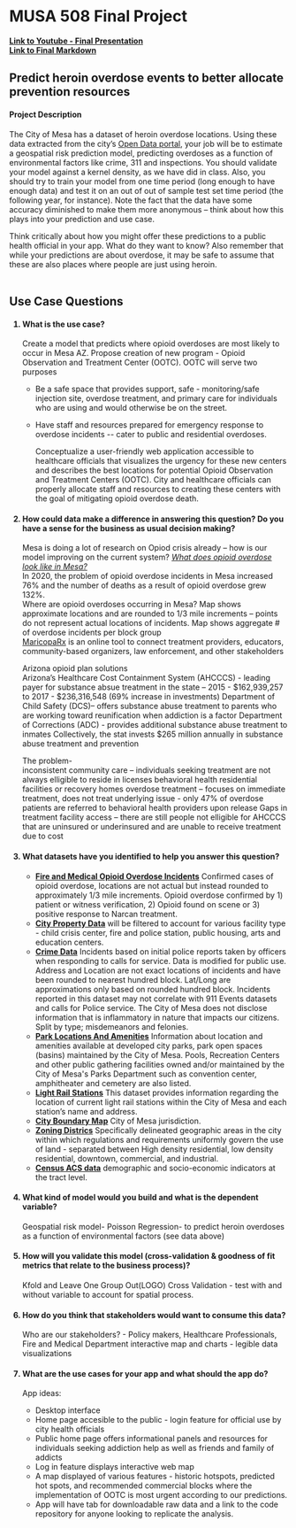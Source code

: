 # MUSA 508 Final Project 

**[Link to Youtube - Final Presentation](https://www.youtube.com/watch?v=dKI847qx-gI)**  
**[Link to Final Markdown](https://oliviascalora.github.io/Mesa-Opioid-Prediction/)**

## Predict heroin overdose events to better allocate prevention resources 
#### Project Description  
The City of Mesa has a dataset of heroin overdose locations. Using these data extracted from the city’s [Open Data portal](https://data.mesaaz.gov/Fire-and-Medical/Fire-and-Medical-Opioid-Overdose-Incidents/qufy-tzv6), your job will be to estimate a geospatial risk prediction model, predicting overdoses as a function of environmental factors like crime, 311 and inspections. You should validate your model against a kernel density, as we have did in class. Also, you should try to train your model from one time period (long enough to have enough data) and test it on an out of out of sample test set time period (the following year, for instance). Note the fact that the data have some accuracy diminished to make them more anonymous – think about how this plays into your prediction and use case. 

Think critically about how you might offer these predictions to a public health official in your app. What do they want to know? Also remember that while your predictions are about overdose, it may be safe to assume that these are also places where people are just using heroin. 
<br></br>
## Use Case Questions 

<ol>
    
#### <li> What is the use case?  </li>
    
   Create a model that predicts where opioid overdoses are most likely to occur in Mesa AZ. 
Propose creation of new program - Opioid Observation and Treatment Center (OOTC). 
OOTC will serve two purposes  
    
* Be a safe space that provides support, safe - monitoring/safe injection site, overdose treatment, and primary care for individuals who are using and would otherwise be on the street.   
* Have staff and resources prepared for emergency response to overdose incidents -- cater to public and residential overdoses.   
    
  Conceptualize a user-friendly web application accessible to healthcare officials that visualizes the urgency for these new centers and describes the best locations for potential Opioid Observation and Treatment Centers (OOTC). City and healthcare officials can properly allocate staff and resources to creating these centers with the goal of mitigating opioid overdose death. 
    
#### <li> How could data make a difference in answering this question? Do you have a sense for the business as usual decision making? </li>

Mesa is doing a lot of research on Opiod crisis already – how is our model improving on the current system? [*What does opioid overdose look like in Mesa?*](https://data.mesaaz.gov/stories/s/Opioid-Overdose-A-Public-Health-Emergency/ma3e-anqw/)   
In 2020, the problem of opioid overdose incidents in Mesa increased 76% and the number of deaths as a result of opioid overdose grew 132%.   
Where are opioid overdoses occurring in Mesa? Map shows approximate locations and are rounded to 1/3 mile increments – points do not represent actual locations of incidents. Map shows aggregate # of overdose incidents per block group  
[MaricopaRx](https://www.maricoparx.org/) is an online tool to connect treatment providers, educators, community-based organizers, law enforcement, and other stakeholders   
    
Arizona opioid plan solutions  
Arizona’s Healthcare Cost Containment System (AHCCCS) - leading payer for substance absue treatment in the state – 2015 - $162,939,257 to 2017 - $236,316,548 (69% increase in investments) 
Department of Child Safety (DCS)– offers substance abuse treatment to parents who are working toward reunification when addiction is a factor 
Department of Corrections (ADC) - provides additional substance abuse treatment to inmates 
Collectively, the stat invests $265 million annually in substance abuse treatment and prevention 
    
The problem-  
inconsistent community care – individuals seeking treatment are not always elligible to reside in licenses behavioral health residential facilities or recovery homes 
overdose treatment – focuses on immediate treatment, does not treat underlying issue -  only 47% of overdose patients are referred to behavioral health providers upon release 
Gaps in treatment facility access – there are still people not elligible for AHCCCS that are uninsured or underinsured and are unable to receive treatment due to cost 
    
#### <li>What datasets have you identified to help you answer this question? </li>

* [**Fire and Medical Opioid Overdose Incidents**](https://data.mesaaz.gov/Fire-and-Medical/Fire-and-Medical-Opioid-Overdose-Incidents/qufy-tzv6) Confirmed cases of opioid overdose, locations are not actual but instead rounded to approximately 1/3 mile increments. Opioid overdose confirmed by 1) patient or witness verification, 2) Opioid found on scene or 3) positive response to Narcan treatment.
* [**City Property Data**](https://data.mesaaz.gov/Zoning-Property/City-Owned-Property/xms2-ya86) will be filtered to account for various facility type - child crisis center, fire and police station, public housing, arts and education centers.
* [**Crime Data**](https://data.mesaaz.gov/Police/Police-Incidents/39rt-2rfj) Incidents based on initial police reports taken by officers when responding to calls for service. Data is modified for public use. Address and Location are not exact locations of incidents and have been rounded to nearest hundred block. Lat/Long are approximations only based on rounded hundred block. Incidents reported in this dataset may not correlate with 911 Events datasets and calls for Police service. The City of Mesa does not disclose information that is inflammatory in nature that impacts our citizens. Split by type; misdemeanors and felonies.
* [**Park Locations And Amenities**](https://data.mesaaz.gov/Parks-Recreation-and-Community-Facilities/Parks-Locations-And-Amenities/djym-pkpp) Information about location and amenities available at developed city parks, park open spaces (basins) maintained by the City of Mesa. Pools, Recreation Centers and other public gathering facilities owned and/or maintained by the City of Mesa's Parks Department such as convention center, amphitheater and cemetery are also listed.
* [**Light Rail Stations**](https://opengis.mesaaz.gov/datasets/7c6b201d9e38451185032fec51acfaa4_0/explore) This dataset provides information regarding the location of current light rail stations within the City of Mesa and each station’s name and address.
* [**City Boundary Map**](https://data.mesaaz.gov/Zoning-Property/City-Boundary-Map/wf8n-kwgk) City of Mesa jurisdiction.
* [**Zoning Districs**](https://data.mesaaz.gov/Zoning-Property/Zoning-Districts/qscf-6ebm) Specifically delineated geographic areas in the city within which regulations and requirements uniformly govern the use of land - separated between High density residential, low density residential, downtown, commercial, and industrial.
* [**Census ACS data**](https://www.census.gov/programs-surveys/acs) demographic and socio-economic indicators at the tract level.
 
#### <li>What kind of model would you build and what is the dependent variable? </li>

Geospatial risk model- Poisson Regression- to predict heroin overdoses as a function of environmental factors (see data above) 

#### <li>How will you validate this model (cross-validation & goodness of fit metrics that relate to the business process)? </li>

Kfold and Leave One Group Out(LOGO) Cross Validation - test with and without variable to account for spatial process.
    
#### <li>How do you think that stakeholders would want to consume this data? </li>

Who are our stakeholders? - Policy makers, Healthcare Professionals, Fire and Medical Department
interactive map and charts - legible data visualizations

#### <li>What are the use cases for your app and what should the app do? </li>

App ideas:
*   Desktop interface
*   Home page accesible to the public - login feature for official use by city health officials
*   Public home page offers informational panels and resources for individuals seeking addiction help as well as friends and family of addicts 
*   Log in feature displays interactive web map
*   A map displayed of various features - historic hotspots, predicted hot spots, and recommended commercial blocks where the implementation of OOTC is most urgent according to our predictions. 
*   App will have tab for downloadable raw data and a link to the code repository for anyone looking to replicate the analysis. 
    
</ol>

